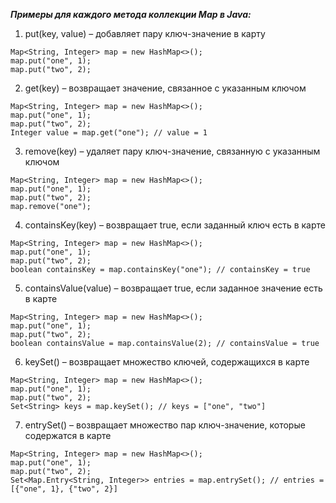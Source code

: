 ***Примеры для каждого метода коллекции Map в Java:***

1. put(key, value) – добавляет пару ключ-значение в карту

```
Map<String, Integer> map = new HashMap<>();
map.put("one", 1);
map.put("two", 2);
```

2. get(key) – возвращает значение, связанное с указанным ключом

```
Map<String, Integer> map = new HashMap<>();
map.put("one", 1);
map.put("two", 2);
Integer value = map.get("one"); // value = 1
```

3. remove(key) – удаляет пару ключ-значение, связанную с указанным ключом

```
Map<String, Integer> map = new HashMap<>();
map.put("one", 1);
map.put("two", 2);
map.remove("one");
```

4. containsKey(key) – возвращает true, если заданный ключ есть в карте

```
Map<String, Integer> map = new HashMap<>();
map.put("one", 1);
map.put("two", 2);
boolean containsKey = map.containsKey("one"); // containsKey = true
```

5. containsValue(value) – возвращает true, если заданное значение есть в карте

```
Map<String, Integer> map = new HashMap<>();
map.put("one", 1);
map.put("two", 2);
boolean containsValue = map.containsValue(2); // containsValue = true
```

6. keySet() – возвращает множество ключей, содержащихся в карте

```
Map<String, Integer> map = new HashMap<>();
map.put("one", 1);
map.put("two", 2);
Set<String> keys = map.keySet(); // keys = ["one", "two"]
```

7. entrySet() – возвращает множество пар ключ-значение, которые содержатся в карте

```
Map<String, Integer> map = new HashMap<>();
map.put("one", 1);
map.put("two", 2);
Set<Map.Entry<String, Integer>> entries = map.entrySet(); // entries = [{"one", 1}, {"two", 2}]
```